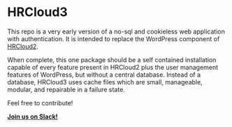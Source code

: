# HRCloud3

This repo is a very early version of a no-sql and cookieless web application with authentication. 
It is intended to replace the WordPress component of [HRCloud2](https://github.com/zelon88/HRCloud2). 

When complete, this one package should be a self contained installation capable of every feature present in HRCloud2 plus the user management features of WordPress, but without a central database. Instead of a database,  HRCloud3 uses cache files which are small, manageable, modular, and repairable in a failure state. 

Feel free to contribute!

**[Join us on Slack!](https://join.slack.com/t/honestrepair/shared_invite/zt-15jd9y01x-5tPNbaWwui4rJ~WsKqjZsg)**